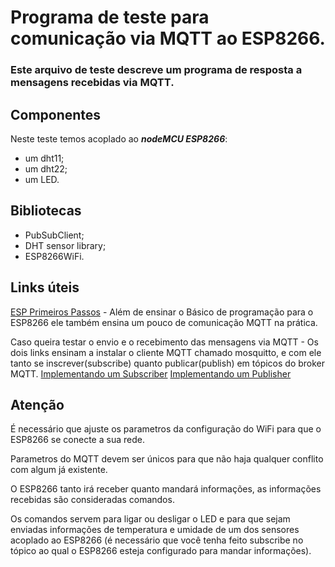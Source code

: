 # Programa de teste para comunicação via MQTT ao ESP8266.

### Este arquivo de teste descreve um programa de resposta a mensagens recebidas via MQTT.

## Componentes

Neste teste temos acoplado ao ***nodeMCU ESP8266***: 
- um dht11;
- um dht22;
- um LED.

## Bibliotecas

- PubSubClient;
- DHT sensor library;
- ESP8266WiFi.

## Links úteis

[ESP Primeiros Passos](https://www.youtube.com/playlist?list=PL7CjOZ3q8fMe6DxojEFuDx4BP0qbbpKtP) - Além de ensinar o Básico de programação para o ESP8266 ele também ensina um pouco de comunicação MQTT na prática.

Caso queira testar o envio e o recebimento das mensagens via MQTT - Os dois links ensinam a instalar o cliente MQTT chamado mosquitto, e com ele tanto se inscrever(subscribe) quanto publicar(publish) em tópicos do broker MQTT.
[Implementando um Subscriber](https://cadernodelaboratorio.com.br/2018/12/10/implementando-um-subscriber-mosquitto/)
[Implementando um Publisher](https://cadernodelaboratorio.com.br/2018/12/07/implementando-um-publisher-mosquitto/)

## Atenção

É necessário que ajuste os parametros da configuração do WiFi para que o ESP8266 se conecte a sua rede.

Parametros do MQTT devem ser únicos para que não haja qualquer conflito com algum já existente.

O ESP8266 tanto irá receber quanto mandará informações, as informações recebidas são consideradas comandos.

Os comandos servem para ligar ou desligar o LED e para que sejam enviadas informações de temperatura e umidade de um dos sensores acoplado ao ESP8266 (é necessário que você tenha feito subscribe no tópico ao qual o ESP8266 esteja configurado para mandar informações).
